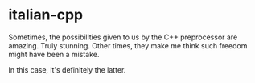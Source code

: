 # italian-cpp
Sometimes, the possibilities given to us by the C++ preprocessor are amazing. Truly stunning. Other times, they make me think such freedom might have been a mistake.

In this case, it's definitely the latter.
